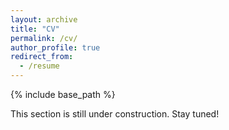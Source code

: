 ```yaml
---
layout: archive
title: "CV"
permalink: /cv/
author_profile: true
redirect_from:
  - /resume
---
```


{% include base_path %}

This section is still under construction. Stay tuned!

